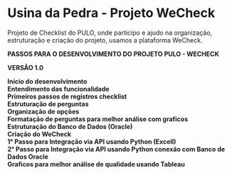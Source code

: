 # Usina da Pedra - Projeto WeCheck
Projeto de Checklist do PULO, onde participo e ajudo na organização, estruturação e criação do projeto, usamos a plataforma WeCheck.

<b> PASSOS PARA O DESENVOLVIMENTO DO PROJETO PULO - WECHECK <br>
  
  VERSÃO 1.0
  
  <strong> Inicio do desenvolvimento </strong> <br>
  Entendimento das funcionalidade<br>
  Primeiros passos de registros checklist<br>
  Estruturação de perguntas<br>
  Organização de opções<br>
  Formatação de perguntas para melhor análise com graficos<br>
  Estruturação do Banco de Dados (Oracle) <br>
  Criação do WeCheck<br>
  1° Passo para Integração via API usando Python (Excell)<br>
  2° Passo para Integração via API usando Python conexão com Banco de Dados Oracle<br>
  Graficos para melhor análise de qualidade usando Tableau<br>
  
    
  
